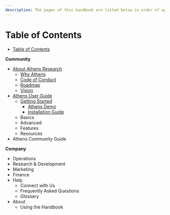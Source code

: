 ```yaml
---
description: The pages of this handbook are listed below in order of appearance.
---
```


# Table of Contents

* [Table of Contents](./)

**Community**

* [About Athens Research](community/about/)
  * [Why Athens](https://app.gitbook.com/@athensresearch/s/handbook/~/drafts/-MadkJHKI62xFwv8pLxV/v/main/community/about/why-athens)
  * [Code of Conduct](community/get-involved/code-of-conduct.md)
  * [Roadmap](https://app.gitbook.com/@athensresearch/s/handbook/~/drafts/-MadkJHKI62xFwv8pLxV/v/main/community/about/roadmap)
  * [Vision](https://app.gitbook.com/@athensresearch/s/handbook/~/drafts/-MadkJHKI62xFwv8pLxV/v/main/community/about/vision)
* [Athens User Guide](https://app.gitbook.com/@athensresearch/s/handbook/~/drafts/-MadkJHKI62xFwv8pLxV/v/main/community/athens-guide)
  * [Getting Started](https://app.gitbook.com/@athensresearch/s/handbook/~/drafts/-MadkJHKI62xFwv8pLxV/v/main/community/athens-guide/getting-started)
    * [Athens Demo](https://app.gitbook.com/@athensresearch/s/handbook/~/drafts/-MadkJHKI62xFwv8pLxV/v/main/community/athens-guide/getting-started/athens-demo)
    * [Installation Guide](https://app.gitbook.com/@athensresearch/s/handbook/~/drafts/-MadkJHKI62xFwv8pLxV/v/main/community/athens-guide/getting-started/installation-guide)
  * Basics
  * Advanced
  * Features
  * Resources
* Athens Community Guide

**Company**

* Operations
* Research & Development
* Marketing 
* Finance
* Help
  * Connect with Us
  * Frequently Asked Questions
  * Glossary
* About
  * Using the Handbook

